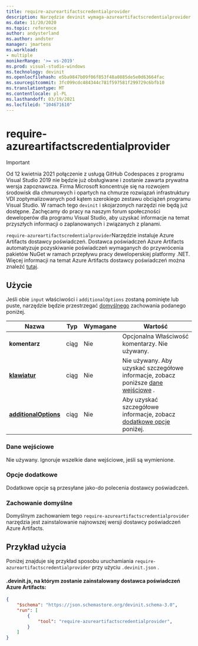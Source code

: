 ```yaml
---
title: require-azureartifactscredentialprovider
description: Narzędzie devinit wymaga-azureartifactscredentialprovider.
ms.date: 11/20/2020
ms.topic: reference
author: andysterland
ms.author: andster
manager: jmartens
ms.workload:
- multiple
monikerRange: '>= vs-2019'
ms.prod: visual-studio-windows
ms.technology: devinit
ms.openlocfilehash: e5ba9847b09f06f853f48a0885de5e0d63664fac
ms.sourcegitcommit: 3fc099cdc484344c781f597581f299729c6bfb10
ms.translationtype: MT
ms.contentlocale: pl-PL
ms.lasthandoff: 03/19/2021
ms.locfileid: "104671610"
---
```

# <a name="require-azureartifactscredentialprovider"></a>require-azureartifactscredentialprovider

> [!IMPORTANT]
> Od 12 kwietnia 2021 połączenie z usługą GitHub Codespaces z programu Visual Studio 2019 nie będzie już obsługiwane i zostanie zawarta prywatna wersja zapoznawcza. Firma Microsoft koncentruje się na rozwojem środowisk dla chmurowych i opartych na chmurze rozwiązań infrastruktury VDI zoptymalizowanych pod kątem szerokiego zestawu obciążeń programu Visual Studio. W ramach tego `devinit` i skojarzonych narzędzi nie będą już dostępne. Zachęcamy do pracy na naszym forum społeczności deweloperów dla programu Visual Studio, aby uzyskać informacje na temat przyszłych informacji o zaplanowanych i związanych z planami.

`require-azureartifactscredentialprovider`Narzędzie instaluje Azure Artifacts dostawcy poświadczeń. Dostawca poświadczeń Azure Artifacts automatyzuje pozyskiwanie poświadczeń wymaganych do przywrócenia pakietów NuGet w ramach przepływu pracy deweloperskiej platformy .NET. Więcej informacji na temat Azure Artifacts dostawcy poświadczeń można znaleźć [tutaj](https://github.com/microsoft/artifacts-credprovider/blob/master/README.md).

## <a name="usage"></a>Użycie

Jeśli obie `input` właściwości i `additionalOptions` zostaną pominięte lub puste, narzędzie będzie przestrzegać [domyślnego](#default-behavior) zachowania podanego poniżej.

| Nazwa                                             | Typ   | Wymagane | Wartość                                                                                |
|--------------------------------------------------|--------|----------|--------------------------------------------------------------------------------------|
| **komentarz**                                     | ciąg | Nie       | Opcjonalna Właściwość komentarzy. Nie używany.                                                |
| [**klawiatur**](#input)                              | ciąg | Nie       | Nie używany. Aby uzyskać szczegółowe informacje, zobacz poniższe [dane wejściowe](#input) . |
| [**additionalOptions**](#additional-options)     | ciąg | Nie       | Aby uzyskać szczegółowe informacje, zobacz [dodatkowe opcje](#additional-options) poniżej.                     |

### <a name="input"></a>Dane wejściowe

Nie używany. Ignoruje wszelkie dane wejściowe, jeśli są wymienione.

### <a name="additional-options"></a>Opcje dodatkowe

Dodatkowe opcje są przesyłane jako-do polecenia dostawcy poświadczeń.

### <a name="default-behavior"></a>Zachowanie domyślne

Domyślnym zachowaniem tego `require-azureartifactscredentialprovider` narzędzia jest zainstalowanie najnowszej wersji dostawcy poświadczeń Azure Artifacts.

## <a name="example-usage"></a>Przykład użycia
Poniżej znajduje się przykład sposobu uruchamiania `require-azureartifactscredentialprovider` przy użyciu `.devinit.json` .

#### <a name="devinitjson-that-will-install-azure-artifacts-credential-provider"></a>.devinit.js, na którym zostanie zainstalowany dostawca poświadczeń Azure Artifacts:
```json
{
    "$schema": "https://json.schemastore.org/devinit.schema-3.0",
    "run": [
        {
            "tool": "require-azureartifactscredentialprovider",
        }
    ]
}
```
